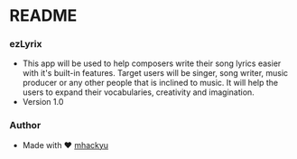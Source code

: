 # README #

### ezLyrix ###

* This app will be used to help composers write their song lyrics easier with it's built-in features. Target users will be singer, song writer, music producer or any other people that is inclined to music. It will help the users to expand their vocabularies, creativity and imagination.
* Version 1.0


### Author ###

* Made with ♥ [ mhackyu ](http://mc-paderes.com/)